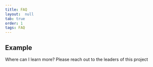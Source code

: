 ```yaml
---
title: FAQ
layout:  null
tab: true
order: 1
tags: FAQ
---
```


## Example

Where can I learn more?
Please reach out to the leaders of this project
